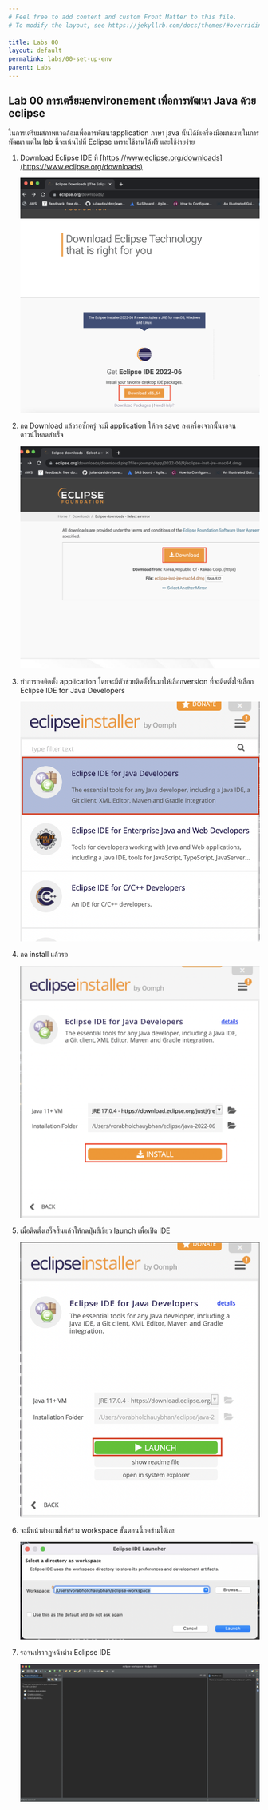 ```yaml
---
# Feel free to add content and custom Front Matter to this file.
# To modify the layout, see https://jekyllrb.com/docs/themes/#overriding-theme-defaults

title: Labs 00
layout: default
permalink: labs/00-set-up-env
parent: Labs
---
```

## Lab 00 การเตรียมenvironement เพื่อการพัฒนา Java ด้วย eclipse

ในการเตรียมสภาพแวดล้อมเพื่อการพัฒนาapplication ภาษา java นั้นได้มีเครื่องมือมากมายในการพัฒนา
แต่ใน lab นี้จะเน้นไปที่ Eclipse เพราะใช้งานได้ฟรี และใช้ง่ายง่าย
1. Download Eclipse IDE ที่ [https://www.eclipse.org/downloads](https://www.eclipse.org/downloads)

   ![Java logo](images/lab00-01.png)
2. กด Download แล้วรอซักครู่ จะมี application ให้กด save ลงเครื่องจากนั้นรอจนดาวน์โหลดสำเร็จ

   ![Java logo](images/lab00-02.png)
3. ทำการกดติดตั้ง application โดยจะมีตัวช่วยติดตั้งขึ้นมาให้เลือกversion ที่จะติดตั้งให้เลือก Eclipse IDE for Java Developers

   ![Java logo](images/lab00-03.png)
4. กด install แล้วรอ

   ![Java logo](images/lab00-04.png)

5. เมื่อติดตั้งเสร็จสิ้นแล้วให้กดปุ่มสีเขียว launch เพื่อเปิด IDE

   ![Java logo](images/lab00-05.png)

6. จะมีหน้าต่างถามให้สร้าง workspace ขั้นตอนนี้กดข้ามได้เลย

   ![Java logo](images/lab00-06.png)

7. รอจนปรากฏหน้าต่าง Eclipse IDE

   ![Java logo](images/lab00-07.png)


